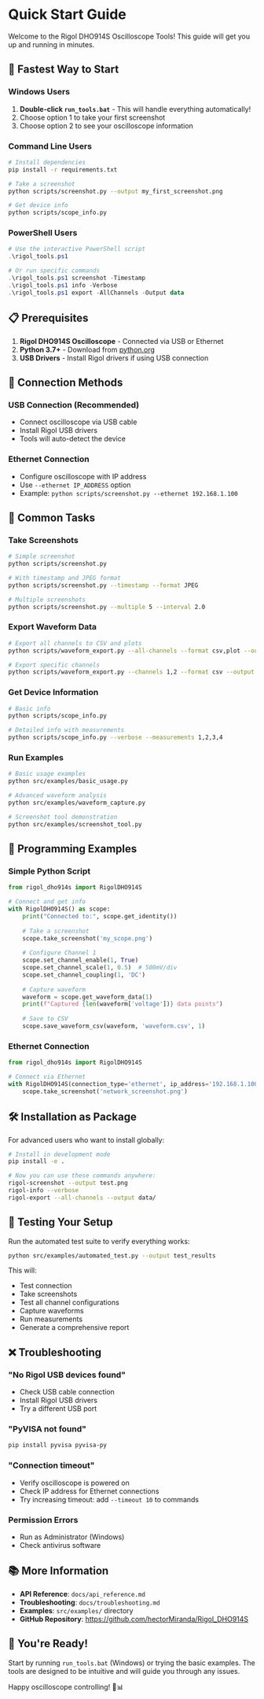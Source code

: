 # Quick Start Guide

Welcome to the Rigol DHO914S Oscilloscope Tools! This guide will get you up and running in minutes.

## 🚀 Fastest Way to Start

### Windows Users
1. **Double-click `run_tools.bat`** - This will handle everything automatically!
2. Choose option 1 to take your first screenshot
3. Choose option 2 to see your oscilloscope information

### Command Line Users
```bash
# Install dependencies
pip install -r requirements.txt

# Take a screenshot
python scripts/screenshot.py --output my_first_screenshot.png

# Get device info
python scripts/scope_info.py
```

### PowerShell Users
```powershell
# Use the interactive PowerShell script
.\rigol_tools.ps1

# Or run specific commands
.\rigol_tools.ps1 screenshot -Timestamp
.\rigol_tools.ps1 info -Verbose
.\rigol_tools.ps1 export -AllChannels -Output data
```

## 📋 Prerequisites

1. **Rigol DHO914S Oscilloscope** - Connected via USB or Ethernet
2. **Python 3.7+** - Download from [python.org](https://python.org)
3. **USB Drivers** - Install Rigol drivers if using USB connection

## 🔌 Connection Methods

### USB Connection (Recommended)
- Connect oscilloscope via USB cable
- Install Rigol USB drivers
- Tools will auto-detect the device

### Ethernet Connection
- Configure oscilloscope with IP address
- Use `--ethernet IP_ADDRESS` option
- Example: `python scripts/screenshot.py --ethernet 192.168.1.100`

## 🎯 Common Tasks

### Take Screenshots
```bash
# Simple screenshot
python scripts/screenshot.py

# With timestamp and JPEG format
python scripts/screenshot.py --timestamp --format JPEG

# Multiple screenshots
python scripts/screenshot.py --multiple 5 --interval 2.0
```

### Export Waveform Data
```bash
# Export all channels to CSV and plots
python scripts/waveform_export.py --all-channels --format csv,plot --output data/

# Export specific channels
python scripts/waveform_export.py --channels 1,2 --format csv --output exports/
```

### Get Device Information
```bash
# Basic info
python scripts/scope_info.py

# Detailed info with measurements
python scripts/scope_info.py --verbose --measurements 1,2,3,4
```

### Run Examples
```bash
# Basic usage examples
python src/examples/basic_usage.py

# Advanced waveform analysis
python src/examples/waveform_capture.py

# Screenshot tool demonstration
python src/examples/screenshot_tool.py
```

## 📝 Programming Examples

### Simple Python Script
```python
from rigol_dho914s import RigolDHO914S

# Connect and get info
with RigolDHO914S() as scope:
    print("Connected to:", scope.get_identity())
    
    # Take a screenshot
    scope.take_screenshot('my_scope.png')
    
    # Configure Channel 1
    scope.set_channel_enable(1, True)
    scope.set_channel_scale(1, 0.5)  # 500mV/div
    scope.set_channel_coupling(1, 'DC')
    
    # Capture waveform
    waveform = scope.get_waveform_data(1)
    print(f"Captured {len(waveform['voltage'])} data points")
    
    # Save to CSV
    scope.save_waveform_csv(waveform, 'waveform.csv', 1)
```

### Ethernet Connection
```python
from rigol_dho914s import RigolDHO914S

# Connect via Ethernet
with RigolDHO914S(connection_type='ethernet', ip_address='192.168.1.100') as scope:
    scope.take_screenshot('network_screenshot.png')
```

## 🛠️ Installation as Package

For advanced users who want to install globally:

```bash
# Install in development mode
pip install -e .

# Now you can use these commands anywhere:
rigol-screenshot --output test.png
rigol-info --verbose
rigol-export --all-channels --output data/
```

## 🧪 Testing Your Setup

Run the automated test suite to verify everything works:

```bash
python src/examples/automated_test.py --output test_results
```

This will:
- Test connection
- Take screenshots
- Test all channel configurations
- Capture waveforms
- Run measurements
- Generate a comprehensive report

## ❌ Troubleshooting

### "No Rigol USB devices found"
- Check USB cable connection
- Install Rigol USB drivers
- Try a different USB port

### "PyVISA not found"
```bash
pip install pyvisa pyvisa-py
```

### "Connection timeout"
- Verify oscilloscope is powered on
- Check IP address for Ethernet connections
- Try increasing timeout: add `--timeout 10` to commands

### Permission Errors
- Run as Administrator (Windows)
- Check antivirus software

## 📚 More Information

- **API Reference**: `docs/api_reference.md`
- **Troubleshooting**: `docs/troubleshooting.md`
- **Examples**: `src/examples/` directory
- **GitHub Repository**: https://github.com/hectorMiranda/Rigol_DHO914S

## 🎉 You're Ready!

Start by running `run_tools.bat` (Windows) or trying the basic examples. The tools are designed to be intuitive and will guide you through any issues.

Happy oscilloscope controlling! 🔬📊
